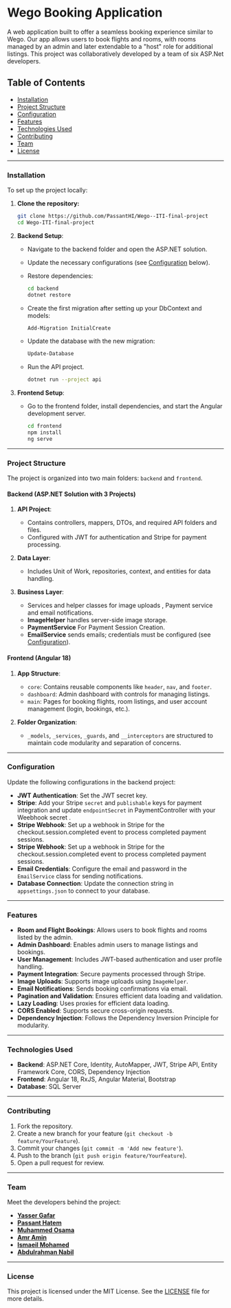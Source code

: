 # Wego Booking Application

A web application built to offer a seamless booking experience similar to Wego.
Our app allows users to book flights and rooms, with rooms managed by an admin and later extendable to a "host" role for additional listings.
This project was collaboratively developed by a team of six ASP.Net developers.

## Table of Contents

- [Installation](#installation)
- [Project Structure](#project-structure)
- [Configuration](#configuration)
- [Features](#features)
- [Technologies Used](#technologies-used)
- [Contributing](#contributing)
- [Team](#team)
- [License](#license)

---

### Installation

To set up the project locally:

1. **Clone the repository:**

   ```bash
   git clone https://github.com/PassantHI/Wego--ITI-final-project
   cd Wego-ITI-final-project
   ```

2. **Backend Setup**:

   - Navigate to the backend folder and open the ASP.NET solution.
   - Update the necessary configurations (see [Configuration](#configuration) below).
   - Restore dependencies:

     ```bash
     cd backend
     dotnet restore
     ```

   - Create the first migration after setting up your DbContext and models:

     ```bash
     Add-Migration InitialCreate
     ```

   - Update the database with the new migration:

     ```bash
     Update-Database
     ```

   - Run the API project.

     ```bash
     dotnet run --project api
     ```

3. **Frontend Setup**:

   - Go to the frontend folder, install dependencies, and start the Angular development server.

     ```bash
     cd frontend
     npm install
     ng serve
     ```

---

### Project Structure

The project is organized into two main folders: `backend` and `frontend`.

#### Backend (ASP.NET Solution with 3 Projects)

1. **API Project**:

   - Contains controllers, mappers, DTOs, and required API folders and files.
   - Configured with JWT for authentication and Stripe for payment processing.

2. **Data Layer**:

   - Includes Unit of Work, repositories, context, and entities for data handling.

3. **Business Layer**:
   - Services and helper classes for image uploads , Payment service and email notifications.
   - **ImageHelper** handles server-side image storage.
   - **PaymentService** For Payment Session Creation.
   - **EmailService** sends emails; credentials must be configured (see [Configuration](#configuration)).

#### Frontend (Angular 18)

1. **App Structure**:

   - `core`: Contains reusable components like `header`, `nav`, and `footer`.
   - `dashboard`: Admin dashboard with controls for managing listings.
   - `main`: Pages for booking flights, room listings, and user account management (login, bookings, etc.).

2. **Folder Organization**:
   - `_models`, `_services`, `_guards`, and `__interceptors` are structured to maintain code modularity and separation of concerns.

---

### Configuration

Update the following configurations in the backend project:

- **JWT Authentication**: Set the JWT secret key.
- **Stripe**: Add your Stripe `secret` and `publishable` keys for payment integration and update `endpointSecret` in PaymentController with your Weebhook secret .
- **Stripe Webhook**: Set up a webhook in Stripe for the checkout.session.completed event to process completed payment sessions.
- **Stripe Webhook**: Set up a webhook in Stripe for the checkout.session.completed event to process completed payment sessions.
- **Email Credentials**: Configure the email and password in the `EmailService` class for sending notifications.
- **Database Connection**: Update the connection string in `appsettings.json` to connect to your database.

---

### Features

- **Room and Flight Bookings**: Allows users to book flights and rooms listed by the admin.
- **Admin Dashboard**: Enables admin users to manage listings and bookings.
- **User Management**: Includes JWT-based authentication and user profile handling.
- **Payment Integration**: Secure payments processed through Stripe.
- **Image Uploads**: Supports image uploads using `ImageHelper`.
- **Email Notifications**: Sends booking confirmations via email.
- **Pagination and Validation**: Ensures efficient data loading and validation.
- **Lazy Loading**: Uses proxies for efficient data loading.
- **CORS Enabled**: Supports secure cross-origin requests.
- **Dependency Injection**: Follows the Dependency Inversion Principle for modularity.

---

### Technologies Used

- **Backend**: ASP.NET Core, Identity, AutoMapper, JWT, Stripe API, Entity Framework Core, CORS, Dependency Injection
- **Frontend**: Angular 18, RxJS, Angular Material, Bootstrap
- **Database**: SQL Server

---

### Contributing

1. Fork the repository.
2. Create a new branch for your feature (`git checkout -b feature/YourFeature`).
3. Commit your changes (`git commit -m 'Add new feature'`).
4. Push to the branch (`git push origin feature/YourFeature`).
5. Open a pull request for review.

---

### Team

Meet the developers behind the project:

- **[Yasser Gafar](https://github.com/yassergaafartaha)**
- **[Passant Hatem](https://github.com/PassantHI)**
- **[Muhammed Osama](https://github.com/Muhammed-Osamaa)**
- **[Amr Amin](https://github.com/AmrKholy0)**
- **[Ismaeil Mohamed](https://github.com/Esmaeil-Mohmed)**
- **[Abdulrahman Nabil](https://github.com/abdulrahman-nabil99)**

---

### License

This project is licensed under the MIT License. See the [LICENSE](LICENSE) file for more details.
